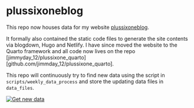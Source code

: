 # plussixoneblog
This repo now houses data for my website [plussixoneblog](www.plussixoneblog.com). 

It formally also contained the static code files to generate the site contents via blogdown, Hugo and Netlify. I have since moved the website to the Quarto framework and all code now lives on the repo [jimmyday_12/plussixone_quarto][github.com/jimmday_12/plussixone_quarto]. 

This repo will continuously try to find new data using the script in `scripts/weekly_data_process` and store the updating data files in `data_files`. 

[![Get new data](https://github.com/jimmyday12/plussixoneblog/workflows/Get%20new%20data%20and%20rebuild%20site/badge.svg)](https://github.com/jimmyday12/plussixoneblog/actions?query=workflow%3A%22Get+new+data+and+rebuild+site%22)
